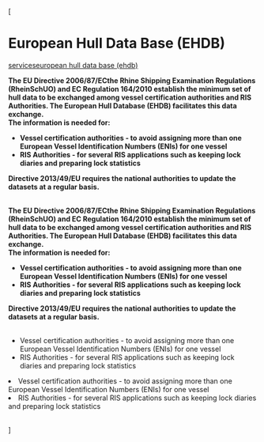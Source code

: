 [

# European Hull Data Base (EHDB)

<a href="/services" style="text-transform:lowercase;">Services</a><a href="/services/european_hull_data_base__ehdb_" style="text-transform:lowercase;">European Hull Data Base (EHDB)</a>  
  


<strong>The EU Directive 2006/87/ECthe Rhine Shipping Examination Regulations (RheinSchUO) and EC Regulation 164/2010 establish the minimum set of hull data to be exchanged among vessel certification authorities and RIS Authorities. The European Hull Database (EHDB) facilitates this data exchange. <br/>
The information is needed for:<br/><ul>
<li>Vessel certification authorities - to avoid assigning more than one European Vessel Identification Numbers (ENIs) for one vessel</li>
<li>RIS Authorities - for several RIS applications such as keeping lock diaries and preparing lock statistics</li>
</ul>
Directive 2013/49/EU requires the national authorities to update the datasets at a regular basis.<br type="_moz"/><br/></strong>

<strong>The EU Directive 2006/87/ECthe Rhine Shipping Examination Regulations (RheinSchUO) and EC Regulation 164/2010 establish the minimum set of hull data to be exchanged among vessel certification authorities and RIS Authorities. The European Hull Database (EHDB) facilitates this data exchange. <br/>
The information is needed for:<br/><ul>
<li>Vessel certification authorities - to avoid assigning more than one European Vessel Identification Numbers (ENIs) for one vessel</li>
<li>RIS Authorities - for several RIS applications such as keeping lock diaries and preparing lock statistics</li>
</ul>
Directive 2013/49/EU requires the national authorities to update the datasets at a regular basis.<br type="_moz"/><br/></strong>  
  


*   Vessel certification authorities - to avoid assigning more than one European Vessel Identification Numbers (ENIs) for one vessel
*   RIS Authorities - for several RIS applications such as keeping lock diaries and preparing lock statistics

<li>Vessel certification authorities - to avoid assigning more than one European Vessel Identification Numbers (ENIs) for one vessel</li><li>RIS Authorities - for several RIS applications such as keeping lock diaries and preparing lock statistics</li>

<br type="_moz"/>

  
  
  
  
  
]